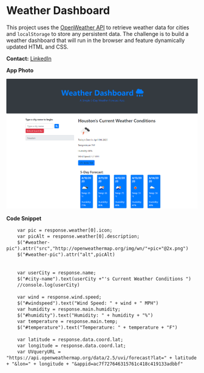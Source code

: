 # Weather Dashboard

This project uses the [OpenWeather API](https://openweathermap.org/api) to retrieve weather data for cities and `localStorage` to store any persistent data. The challenge is to build a weather dashboard that will run in the browser and feature dynamically updated HTML and CSS.


**Contact:**
[LinkedIn](https://www.linkedin.com/in/juliet-george-864950b8/)


**App Photo**

![Weather DashBoard](https://github.com/Jules-Boogie/weather-dashboard/blob/master/Capture.PNG)


**Code Snippet**

        var pic = response.weather[0].icon;
        var picAlt = response.weather[0].description;
        $("#weather-pic").attr("src","http://openweathermap.org/img/wn/"+pic+"@2x.png")
        $("#weather-pic").attr("alt",picAlt)


        var userCity = response.name;
        $("#city-name").text(userCity +"'s Current Weather Conditions ")
        //console.log(userCity)
       
        var wind = response.wind.speed;
        $("#windspeed").text("Wind Speed: " + wind + " MPH")
        var humidity = response.main.humidity;
        $("#humidity").text("Humidity: " + humidity + "%")
        var temperature = response.main.temp;
        $("#temperature").text("Temperature: " + temperature + "F")

        var latitude = response.data.coord.lat;
        var longitude = response.data.coord.lat;
        var UVqueryURL = "https://api.openweathermap.org/data/2.5/uvi/forecast?lat=" + latitude + "&lon=" + longitude + "&appid=ac7f727646315761c418c419133adbbf"
        
    
        
        
